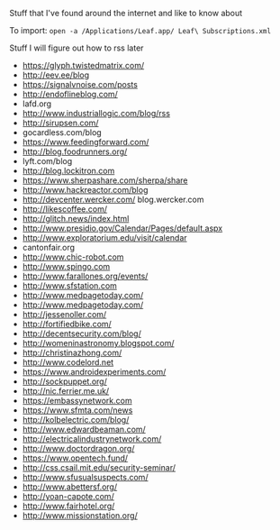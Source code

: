 Stuff that I've found around the internet and like to know about

To import: ``open -a /Applications/Leaf.app/ Leaf\ Subscriptions.xml``

Stuff I will figure out how to rss later

* https://glyph.twistedmatrix.com/
* http://eev.ee/blog
* https://signalvnoise.com/posts
* http://endoflineblog.com/
* lafd.org
* http://www.industriallogic.com/blog/rss
* http://sirupsen.com/
* gocardless.com/blog
* https://www.feedingforward.com/
* http://blog.foodrunners.org/
* lyft.com/blog
* http://blog.lockitron.com
* https://www.sherpashare.com/sherpa/share
* http://www.hackreactor.com/blog
* http://devcenter.wercker.com/ blog.wercker.com
* http://likescoffee.com/
* http://glitch.news/index.html
* http://www.presidio.gov/Calendar/Pages/default.aspx
* http://www.exploratorium.edu/visit/calendar
* cantonfair.org
* http://www.chic-robot.com
* http://www.spingo.com
* http://www.farallones.org/events/
* http://www.sfstation.com
* http://www.medpagetoday.com/
* http://www.medpagetoday.com/
* http://jessenoller.com/
* http://fortifiedbike.com/
* http://decentsecurity.com/blog/
* http://womeninastronomy.blogspot.com/
* http://christinazhong.com/
* http://www.codelord.net
* https://www.androidexperiments.com/
* http://sockpuppet.org/
* http://nic.ferrier.me.uk/
* https://embassynetwork.com
* https://www.sfmta.com/news
* http://kolbelectric.com/blog/
* http://www.edwardbeaman.com/
* http://electricalindustrynetwork.com/
* http://www.doctordragon.org/
* https://www.opentech.fund/
* http://css.csail.mit.edu/security-seminar/
* http://www.sfusualsuspects.com/
* http://www.abettersf.org/
* http://yoan-capote.com/
* http://www.fairhotel.org/
* http://www.missionstation.org/
